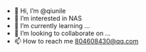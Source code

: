 - 👋 Hi, I’m @qiunile
- 👀 I’m interested in NAS
- 🌱 I’m currently learning ...
- 💞️ I’m looking to collaborate on ...
- 📫 How to reach me 804608430@qq.com


  
<!---
qiunile/qiunile is a ✨ special ✨ repository because its `README.md` (this file) appears on your GitHub profile.
You can click the Preview link to take a look at your changes.
--->
